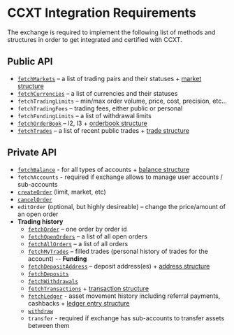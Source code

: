 # CCXT Integration Requirements

The exchange is required to implement the following list of methods and structures in order to get integrated and certified with CCXT.

## Public API

- [`fetchMarkets`](https://github.com/ccxt/ccxt/wiki/Manual#markets) – a list of trading pairs and their statuses + [market structure](https://github.com/ccxt/ccxt/wiki/Manual#market-structure)
- [`fetchCurrencies`]() – a list of currencies and their statuses
- `fetchTradingLimits` – min/max order volume, price, cost, precision, etc...
- `fetchTradingFees` – trading fees, either public or personal
- `fetchFundingLimits` – a list of withdrawal limits
- [`fetchOrderBook`](https://github.com/ccxt/ccxt/wiki/Manual#order-book) – l2, l3 + [orderbook structure](https://github.com/ccxt/ccxt/wiki/Manual#order-book-structure)
- [`fetchTrades`](https://github.com/ccxt/ccxt/wiki/Manual#trades-executions-transactions) – a list of recent public trades + [trade structure](https://github.com/ccxt/ccxt/wiki/Manual#trade-structure)

## Private API

- [`fetchBalance`](https://github.com/ccxt/ccxt/wiki/Manual#querying-account-balance) - for all types of accounts + [balance structure](https://github.com/ccxt/ccxt/wiki/Manual#balance-structure)
- `fetchAccounts` - required if exchange allows to manage user accounts / sub-accounts
- [`createOrder`](https://github.com/ccxt/ccxt/wiki/Manual#placing-orders) (limit, market, etc)
- [`cancelOrder`](https://github.com/ccxt/ccxt/wiki/Manual#canceling-orders)
- `editOrder` (optional, but highly desireable) – change the price/amount of an open order
- **Trading history**
  - [`fetchOrder`](https://github.com/ccxt/ccxt/wiki/Manual#querying-orders) – one order by order id
  - [`fetchOpenOrders`](https://github.com/ccxt/ccxt/wiki/Manual#querying-orders) – a list of all open orders
  - [`fetchAllOrders`](https://github.com/ccxt/ccxt/wiki/Manual#querying-orders) – a list of all orders
  - [`fetchMyTrades`](https://github.com/ccxt/ccxt/wiki/Manual#personal-trades) – filled trades (personal history of trades for the account)
-- **Funding**
  - [`fetchDepositAddress`](https://github.com/ccxt/ccxt/wiki/Manual#funding-your-account) – deposit address(es) + [address structure](https://github.com/ccxt/ccxt/wiki/Manual#address-structure)
  - [`fetchDeposits`](https://github.com/ccxt/ccxt/wiki/Manual#transactions)
  - [`fetchWithdrawals`](https://github.com/ccxt/ccxt/wiki/Manual#transactions)
  - [`fetchTransactions`](https://github.com/ccxt/ccxt/wiki/Manual#transactions) + [transaction structure](https://github.com/ccxt/ccxt/wiki/Manual#transaction-structure)
  - [`fetchLedger`](https://github.com/ccxt/ccxt/wiki/Manual#ledger) - asset movement history including referral payments, cashbacks + [ledger entry structure](https://github.com/ccxt/ccxt/wiki/Manual#ledger-entry-structureccccccigfrubcntngfuhein)
  - [`withdraw`](https://github.com/ccxt/ccxt/wiki/Manual#withdraw)
  - `transfer` - required if exchange has sub-accounts to transfer assets between them
